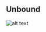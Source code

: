 ## Unbound
![alt text](https://sea.ign.com/cyberpunk-edgerunners/190276/review/cyberpunk-edgerunners-review)
